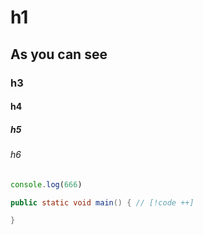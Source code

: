 # h1

## As you can see

### h3

#### h4

##### h5

###### h6

```ts
console.log(666)
```

```java
public static void main() { // [!code ++]

}
```
